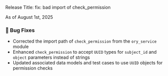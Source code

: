 Release Title: fix: bad import of check_permission

As of August 1st, 2025

### 🐛 Bug Fixes
- Corrected the import path of `check_permission` from the `ory_service` module
- Enhanced `check_permission` to accept `UUID` types for `subject_id` and `object` parameters instead of strings
- Updated associated data models and test cases to use `UUID` objects for permission checks